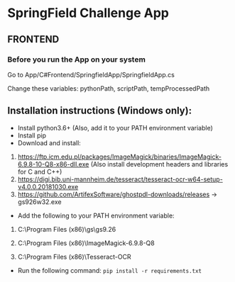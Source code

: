 # SpringField Challenge App

## FRONTEND
### Before you run the App on your system
Go to App/C#Frontend/SpringfieldApp/SpringfieldApp.cs

Change these variables: pythonPath, scriptPath, tempProcessedPath

## Installation instructions (Windows only):
* Install python3.6+ (Also, add it to your PATH environment variable)
* Install pip
* Download and install:
1. https://ftp.icm.edu.pl/packages/ImageMagick/binaries/ImageMagick-6.9.8-10-Q8-x86-dll.exe (Also install development headers and libraries for C and C++)
2. https://digi.bib.uni-mannheim.de/tesseract/tesseract-ocr-w64-setup-v4.0.0.20181030.exe
3. https://github.com/ArtifexSoftware/ghostpdl-downloads/releases -> gs926w32.exe
* Add the following to your PATH environment variable:
1. C:\Program Files (x86)\gs\gs9.26

2. C:\Program Files (x86)\ImageMagick-6.9.8-Q8
3. C:\Program Files (x86)\Tesseract-OCR
* Run the following command: `pip install -r requirements.txt`